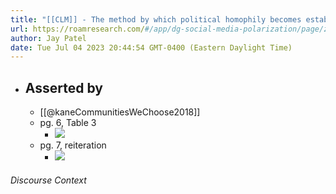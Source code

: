 ```yaml
---
title: "[[CLM]] - The method by which political homophily becomes established in groups of people and how topics become politicized is related to vocabulary."
url: https://roamresearch.com/#/app/dg-social-media-polarization/page/zgWsJiYRs
author: Jay Patel
date: Tue Jul 04 2023 20:44:54 GMT-0400 (Eastern Daylight Time)
---
```


- ## Asserted by
    - [[@kaneCommunitiesWeChoose2018]]
    - pg. 6, Table 3
        - ![](https://firebasestorage.googleapis.com/v0/b/firescript-577a2.appspot.com/o/imgs%2Fapp%2Fdg-social-media-polarization%2FRq9ErSDwnN.12.36.png?alt=media&token=90044d1a-11ec-41f1-b31b-f47974768547)
    - pg. 7, reiteration
        - ![](https://firebasestorage.googleapis.com/v0/b/firescript-577a2.appspot.com/o/imgs%2Fapp%2Fdg-social-media-polarization%2Fcdspm8-6iS.10.55.png?alt=media&token=b28b1d83-18f6-4f9e-91ac-d33eea4439cf)

###### Discourse Context


